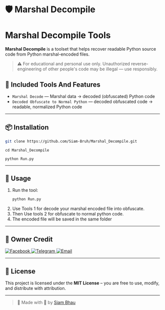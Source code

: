 # 🛡️ Marshal Decompile 
# Marshal Decompile Tools

**Marshal Decompile** is a toolset that helps recover readable Python source code from Python marshal-encoded files.  

> ⚠️ For educational and personal use only. Unauthorized reverse-engineering of other people's code may be illegal — use responsibly.


## 🧩 Included Tools And Features

- `Marshal Decode` — Marshal data → decoded (obfuscated) Python code  
- `Decoded Obfuscate to Normal Python` — decoded obfuscated code → readable, normalized Python code

---


## 📦 Installation

```bash
git clone https://github.com/Siam-Bruh/Marshal_Decompile.git
```
```
cd Marshal_Decompile
```
```
python Run.py
```


---
## 🚀 Usage

1. Run the tool:
   ```bash
   python Run.py
   ```
2. Use Tools 1 for decode your marshal encoded file into obfuscate. 
3. Then Use tools 2 for obfuscate to normal python code.
4. The encoded file will be saved in the same folder

---


## 👑 Owner Credit

<p align="left">
  <a href="https://facebook.com/SiamBhau69" target="_blank">
    <img src="https://img.shields.io/badge/Facebook-1877F2?style=for-the-badge&logo=facebook&logoColor=white" alt="Facebook">
  </a>
  <a href="https://t.me/SiamBhau" target="_blank">
    <img src="https://img.shields.io/badge/Telegram-0088cc?style=for-the-badge&logo=telegram&logoColor=white" alt="Telegram">
  </a>
  <a href="mailto:smd440046@gmail.com" target="_blank">
    <img src="https://img.shields.io/badge/Email-D14836?style=for-the-badge&logo=gmail&logoColor=white" alt="Email">
  </a>
</p>

---

## 📜 License

This project is licensed under the **MIT License** – you are free to use, modify, and distribute with attribution.

---


> 🔐 Made with 💖 by [Siam Bhau](https://github.com/Siam-Bruh)
